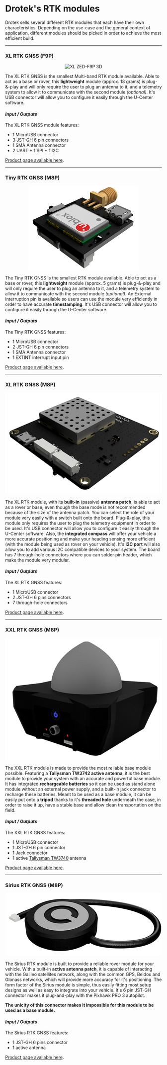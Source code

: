 # Drotek's RTK modules

Drotek sells several different RTK modules that each have their own characteristics. Depending on the use-case and the general context of application, different modules should be picked in order to achieve the most efficient build.

-----


### XL RTK GNSS (F9P)

<p align="center">
  <img src="./images/F9-mini.png?raw=true" alt="XL ZED-F9P 3D"/>
</p>

The XL RTK GNSS is the smallest Multi-band RTK module available. Able to act as a base or rover, this **lightweight** module (approx. 18 grams) is plug-&-play and will only require the user to plug an antenna to it, and a telemetry system to allow it to communicate with the second module _(optional)_. It's USB connector will allow you to configure it easily through the U-Center software.

#### _Input / Outputs_

The XL RTK GNSS module features:

* 1 MicroUSB connector
* 3 JST-GH 6 pin connectors
* 1 SMA Antenna connector
* 2 UART + 1 SPI + 1 I2C

[Product page available here](https://store.drotek.com/en/gps/891-rtk-zed-f9p-gps-8944595424662.html).

-----


### Tiny RTK GNSS (M8P)

<p align="center">
  <img src="./images/tiny3D.png?raw=true" alt="Tiny 3D"/>
</p>

The Tiny RTK GNSS is the smallest RTK module available. Able to act as a base or rover, this **lightweight** module (approx. 5 grams) is plug-&-play and will only require the user to plug an antenna to it, and a telemetry system to allow it to communicate with the second module _(optional)_. An External Interruption pin is available so users can use the module very efficiently in order to have accurate **timestamping**. It's USB connector will allow you to configure it easily through the U-Center software.

#### _Input / Outputs_

The Tiny RTK GNSS features:

* 1 MicroUSB connector
* 2 JST-GH 6 pin connectors
* 1 SMA Antenna connector
* 1 EXTINT interrupt input pin

[Product page available here](https://store.drotek.com/gps/794-636-tiny-rtk-gps-neo-m8p-2-8944595119827.html#/105-case-without/116-antenna-without).

-----


### XL RTK GNSS (M8P)

<p align="center">
  <img src="./images/xl3D.png?raw=true" alt="XL RTK 3D"/>
</p>


The XL RTK module, with its **built-in** (passive) **antenna patch**, is able to act as a rover or base, even though the base mode is not recommended because of the size of the antenna patch. You can select the role of your module very easily with a switch built onto the board. Plug-&-play, this module only requires the user to plug the telemetry equipment in order to be used. It's USB connector will allow you to configure it easily through the U-Center software. Also, the **integrated compass** will offer your vehicle a more accurate positioning and make your heading sensing more efficient (with the module being used as rover on your vehicle). It's **I2C port** will also allow you to add various I2C compatible devices to your system. The board has 7 through-hole connectors where you can solder pin header, which make the module very modular.

#### _Input / Outputs_

The XL RTK GNSS features:

* 1 MicroUSB connector
* 2 JST-GH 6 pins connectors
* 7 through-hole connectors

[Product page available here](https://store.drotek.com/gps/881-xl-rtk-gps-neo-m8p-rover-8944595120625.html).

-----


### XXL RTK GNSS (M8P)

<p align="center">
  <img src="./images/xxl3D.png?raw=true" alt="XXL RTK 3D"/>
</p>

The XXL RTK module is made to provide the most reliable base module possible. Featuring a **Tallysman TW3742 active antenna**, it is the best module to provide your system with an accurate and powerful base module. It has integrated **rechargeable batteries** so it can be used as stand alone module without an external power supply, and a built-in jack connector to recharge these batteries. Meant to be used as a base module, it can be easily put onto a **tripod** thanks to it's **threaded hole** underneath the case, in order to raise it up, have a stable base and allow clean transportation on the field.

#### _Input / Outputs_

The XXL RTK GNSS features:

* 1 MicroUSB connector
* 1 JST-GH 6 pin connector
* 1 Jack connector
* 1 active [Tallysman TW3740](http://www.tallysman.com/index.php/gnss/products/antennas-gpsbeidougalileoglonass/tw3740-tw3742/) antenna

[Product page available here](https://store.drotek.com/gps/887-xxl-rtk-gps-neo-m8p-2-8944595119797.html).

-----


### Sirius RTK GNSS (M8P)

<p align="center">
  <img src="./images/sirius3D.png?raw=true" alt="Sirius 3D"/>
</p>

The Sirius RTK module is built to provide a reliable rover module for your vehicle. With a built-in **active antenna patch**, it is capable of interacting with the Galileo satellites network, along with the common GPS, Beidou and Glonass networks, which will provide more accuracy for it's positioning. The form factor of the Sirius module is simple, thus easily fitting most setup designs as well as easy to integrate into your vehicle. It's 6 pin JST-GH connector makes it plug-and-play with the Pixhawk PRO 3 autopilot.

**The unicity of this connector makes it impossible for this module to be used as a base module.**

#### _Input / Outputs_

The Sirius RTK GNSS features: 

* 1 JST-GH 6 pins connector
* 1 active antenna

[Product page available here](https://store.drotek.com/gps/864-sirius-rtk-gps-8944595120564.html).


